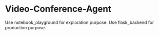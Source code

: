 # Video-Conference-Agent

Use notebook_playground for exploration purpose.
Use flask_backend for production purpose.
